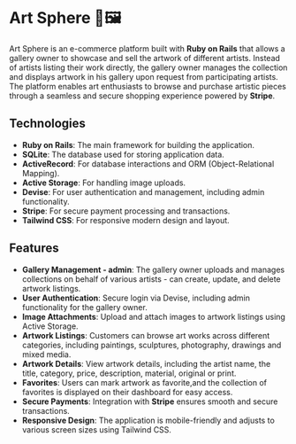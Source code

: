 # Art Sphere 🎨🖼️

Art Sphere is an e-commerce platform built with **Ruby on Rails** that allows a gallery owner to showcase and sell the artwork of different artists. Instead of artists listing their work directly, the gallery owner manages the collection and displays artwork in his gallery upon request from participating artists. The platform enables art enthusiasts to browse and purchase artistic pieces through a seamless and secure shopping experience powered by **Stripe**.

## Technologies
- **Ruby on Rails**: The main framework for building the application.
- **SQLite**: The database used for storing application data.
- **ActiveRecord**: For database interactions and ORM (Object-Relational Mapping).
- **Active Storage**: For handling image uploads.
- **Devise**: For user authentication and management, including admin functionality.
- **Stripe**: For secure payment processing and transactions.
- **Tailwind CSS**: For responsive modern design and layout.


## Features
- **Gallery Management - admin**: The gallery owner uploads and manages collections on behalf of various artists - can create, update, and delete artwork listings.
- **User Authentication**: Secure login via Devise, including admin functionality for the gallery owner.
- **Image Attachments**: Upload and attach images to artwork listings using Active Storage.
- **Artwork Listings**: Customers can browse art works across different categories, including paintings, sculptures, photography, drawings and mixed media.
- **Artwork Details**: View artwork details, including the artist name, the title, category, price, description, material, original or print.
- **Favorites**: Users can mark artwork as favorite,and the collection of favorites is displayed on their dashboard for easy access.
- **Secure Payments**: Integration with **Stripe** ensures smooth and secure transactions.
- **Responsive Design**: The application is mobile-friendly and adjusts to various screen sizes using Tailwind CSS.

